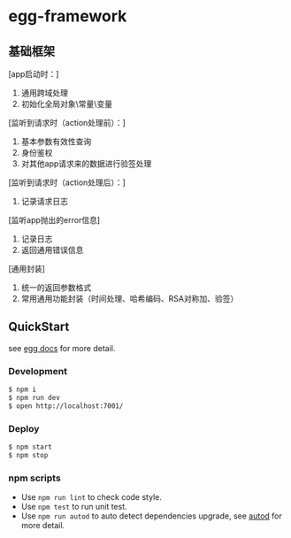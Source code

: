 # egg-framework

## 基础框架
[app启动时：]
1. 通用跨域处理
2. 初始化全局对象\常量\变量

[监听到请求时（action处理前）：]
1. 基本参数有效性查询
2. 身份鉴权
3. 对其他app请求来的数据进行验签处理

[监听到请求时（action处理后）：]
1. 记录请求日志

[监听app抛出的error信息]
1. 记录日志
2. 返回通用错误信息

[通用封装]
1. 统一的返回参数格式
2. 常用通用功能封装（时间处理、哈希编码、RSA对称加、验签）

## QuickStart

<!-- add docs here for user -->

see [egg docs][egg] for more detail.

### Development

```bash
$ npm i
$ npm run dev
$ open http://localhost:7001/
```

### Deploy

```bash
$ npm start
$ npm stop
```

### npm scripts

- Use `npm run lint` to check code style.
- Use `npm test` to run unit test.
- Use `npm run autod` to auto detect dependencies upgrade, see [autod](https://www.npmjs.com/package/autod) for more detail.


[egg]: https://eggjs.org